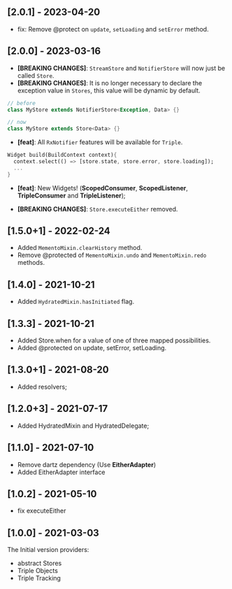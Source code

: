   ## [2.0.1] - 2023-04-20
  - fix: Remove @protect on `update`, `setLoading` and `setError` method.
  
  ## [2.0.0] - 2023-03-16

  - **[BREAKING CHANGES]**: `StreamStore` and `NotifierStore` will now just be called `Store`. 
  - **[BREAKING CHANGES]**: It is no longer necessary to declare the exception value in `Stores`, this value will be dynamic by default.
  ```dart
  // before
  class MyStore extends NotifierStore<Exception, Data> {}

  // now
  class MyStore extends Store<Data> {}
  ```
  - **[feat]**: All `RxNotifier` features will be available for `Triple`.

  ```dart
  Widget build(BuildContext context){
    context.select(() => [store.state, store.error, store.loading]);
    ...
  }
  ```
  - **[feat]**: New Widgets! (**ScopedConsumer**, **ScopedListener**, **TripleConsumer** and **TripleListener**);

  - **[BREAKING CHANGES]**: `Store.executeEither` removed.



  ## [1.5.0+1] - 2022-02-24
  - Added `MementoMixin.clearHistory` method.
  - Remove @protected of `MementoMixin.undo` and `MementoMixin.redo` methods.
  ## [1.4.0] - 2021-10-21
  - Added `HydratedMixin.hasInitiated` flag.

  ## [1.3.3] - 2021-10-21
  - Added Store.when for a value of one of three mapped possibilities.
  - Added @protected on update, setError, setLoading.

  ## [1.3.0+1] - 2021-08-20
  
  - Added resolvers;
  ## [1.2.0+3] - 2021-07-17
  
  - Added HydratedMixin and HydratedDelegate;

  ## [1.1.0] - 2021-07-10

 - Remove dartz dependency (Use **EitherAdapter**)
 - Added EitherAdapter interface
  ## [1.0.2] - 2021-05-10

 - fix executeEither

 ## [1.0.0] - 2021-03-03

The Initial version providers:
- abstract Stores
- Triple Objects
- Triple Tracking

